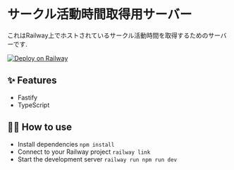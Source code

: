 # サークル活動時間取得用サーバー

これはRailway上でホストされているサークル活動時間を取得するためのサーバーです.

[![Deploy on Railway](https://railway.app/button.svg)](https://railway.app/new/template/ZZ50Bj)

## ✨ Features

- Fastify
- TypeScript

## 💁‍♀️ How to use

- Install dependencies `npm install`
- Connect to your Railway project `railway link`
- Start the development server `railway run npm run dev`
